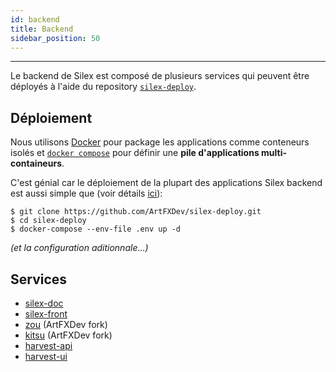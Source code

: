 ```yaml
---
id: backend
title: Backend
sidebar_position: 50
---
```

---

Le backend de Silex est composé de plusieurs services qui peuvent être déployés à l'aide du repository [`silex-deploy`](https://github.com/ArtFXDev/silex-deploy).

## Déploiement

Nous utilisons [Docker](https://www.docker.com/) pour package les applications comme conteneurs isolés et [`docker compose`](https://docs.docker.com/compose/) pour définir une **pile d'applications multi-containeurs**.

C'est génial car le déploiement de la plupart des applications Silex backend est aussi simple que (voir détails [ici](https://github.com/ArtFXDev/silex-deploy)):

```shell
$ git clone https://github.com/ArtFXDev/silex-deploy.git
$ cd silex-deploy
$ docker-compose --env-file .env up -d
```

_(et la configuration aditionnale...)_

## Services

- [silex-doc](https://github.com/ArtFXDev/silex-doc)
- [silex-front](https://github.com/ArtFXDev/silex-front)
- [zou](https://github.com/ArtFXDev/zou) (ArtFXDev fork)
- [kitsu](https://github.com/ArtFXDev/kitsu) (ArtFXDev fork)
- [harvest-api](https://github.com/ArtFXDev/harvest-api)
- [harvest-ui](https://github.com/ArtFXDev/harvest-ui)
